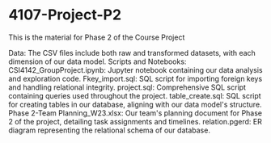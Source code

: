 # 4107-Project-P2
This is the material for Phase 2 of the Course Project
	
Data:
    The CSV files include both raw and transformed datasets, with each dimension of our data model.
Scripts and Notebooks:
    CSI4142_GroupProject.ipynb: Jupyter notebook containing our data analysis and exploration code.
    Fkey_import.sql: SQL script for importing foreign keys and handling relational integrity.
    project.sql: Comprehensive SQL script containing queries used throughout the project.
    table_create.sql: SQL script for creating tables in our database, aligning with our data model's structure.
    Phase 2-Team Planning_W23.xlsx: Our team's planning document for Phase 2 of the project, detailing task assignments and timelines.
    relation.pgerd: ER diagram representing the relational schema of our database.